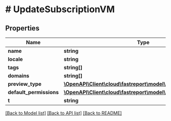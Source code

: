 # # UpdateSubscriptionVM

## Properties

Name | Type | Description | Notes
------------ | ------------- | ------------- | -------------
**name** | **string** |  | [optional]
**locale** | **string** |  | [optional]
**tags** | **string[]** |  | [optional]
**domains** | **string[]** |  | [optional]
**preview_type** | [**\OpenAPI\Client\cloud\fastreport\model\PreviewType**](PreviewType.md) |  | [optional]
**default_permissions** | [**\OpenAPI\Client\cloud\fastreport\model\DefaultPermissionsVM**](DefaultPermissionsVM.md) |  | [optional]
**t** | **string** |  |

[[Back to Model list]](../../README.md#models) [[Back to API list]](../../README.md#endpoints) [[Back to README]](../../README.md)
